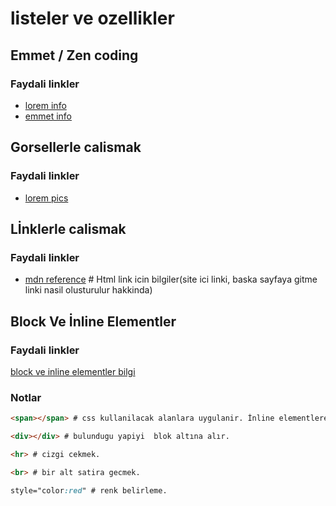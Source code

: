 # listeler ve ozellikler

## Emmet / Zen coding

### Faydali linkler

- [lorem info](https://tr.lipsum.com/)
- [emmet info](https://docs.emmet.io/cheat-sheet)

## Gorsellerle calismak

### Faydali linkler

- [lorem pics](https://picsum.photos/)

## Lİnklerle calismak
### Faydali linkler

- [mdn reference](https://developer.mozilla.org/en-US/docs/Web/HTML/Element/a) # Html link icin bilgiler(site ici linki, baska sayfaya gitme linki nasil olusturulur hakkinda)

## Block Ve İnline Elementler

### Faydali linkler

[ block ve inline elementler bilgi](https://htmlreference.io)
### Notlar
```html
<span></span> # css kullanilacak alanlara uygulanir. İnline elementlere uygulanir. sanal bir kutu.
```
```html
<div></div> # bulundugu yapiyi  blok altına alır.
```
```html
<hr> # cizgi cekmek.
``` 
```html
<br> # bir alt satira gecmek.
```
```css
style="color:red" # renk belirleme.
```